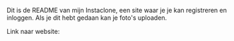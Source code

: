 Dit is de README van mijn Instaclone, een site waar je je kan registreren en inloggen.
Als je dit hebt gedaan kan je foto's uploaden.

Link naar website: 
